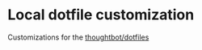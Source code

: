 # Local dotfile customization

Customizations for the [thoughtbot/dotfiles](https://github.com/thoughtbot/dotfiles)
